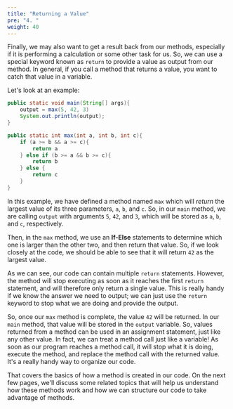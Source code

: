 ```yaml
---
title: "Returning a Value"
pre: "4. "
weight: 40
---
```


Finally, we may also want to get a result back from our methods, especially if it is performing a calculation or some other task for us. So, we can use a special keyword known as `return` to provide a value as output from our method.  In general, if you call a method that returns a value, you want to catch that value in a variable.

Let's look at an example:

```java
public static void main(String[] args){
    output = max(5, 42, 3)
    System.out.println(output);
}

public static int max(int a, int b, int c){
    if (a >= b && a >= c){
        return a
    } else if (b >= a && b >= c){
        return b
    } else {
        return c
    }
}
```

In this example, we have defined a method named `max` which will _return_ the largest value of its three parameters, `a`, `b`, and `c`. So, in our `main` method, we are calling `output` with arguments `5`, `42`, and `3`, which will be stored as `a`, `b`, and `c`, respectively. 

Then, in the `max` method, we use an **If-Else** statements to determine which one is larger than the other two, and then return that value. So, if we look closely at the code, we should be able to see that it will return `42` as the largest value. 

As we can see, our code can contain multiple `return` statements. However, the method will stop executing as soon as it reaches the first `return` statement, and will therefore only return a single value. This is really handy if we know the answer we need to output; we can just use the `return` keyword to stop what we are doing and provide the output.

So, once our `max` method is complete, the value `42` will be returned. In our `main` method, that value will be stored in the `output` variable. So, values returned from a method can be used in an assignment statement, just like any other value. In fact, we can treat a method call just like a variable! As soon as our program reaches a method call, it will stop what it is doing, execute the method, and replace the method call with the returned value. It's a really handy way to organize our code.

That covers the basics of how a method is created in our code. On the next few pages, we'll discuss some related topics that will help us understand how these methods work and how we can structure our code to take advantage of methods. 

